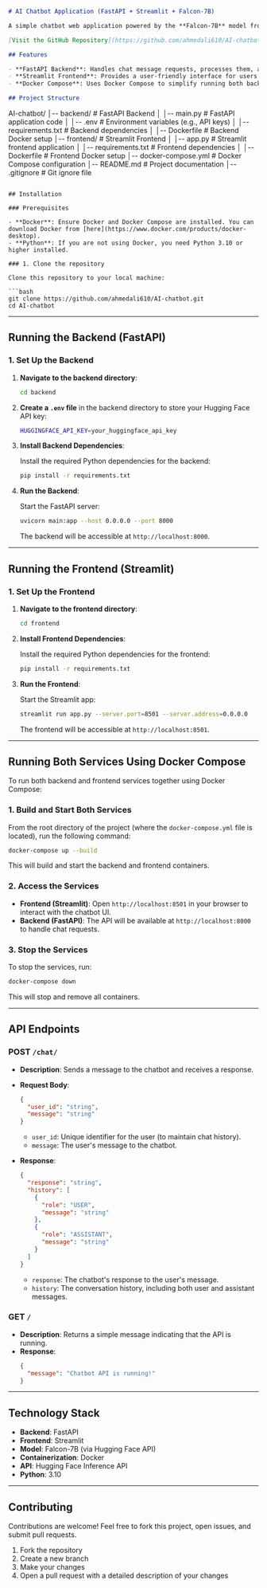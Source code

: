 ```markdown
# AI Chatbot Application (FastAPI + Streamlit + Falcon-7B)

A simple chatbot web application powered by the **Falcon-7B** model from Hugging Face. This project uses FastAPI for the backend and Streamlit for the frontend, providing an interactive way for users to communicate with the AI.

[Visit the GitHub Repository](https://github.com/ahmedali610/AI-chatbot)

## Features

- **FastAPI Backend**: Handles chat message requests, processes them, and interfaces with the Falcon-7B model via Hugging Face API.
- **Streamlit Frontend**: Provides a user-friendly interface for users to interact with the chatbot.
- **Docker Compose**: Uses Docker Compose to simplify running both backend and frontend as Docker containers.

## Project Structure

```
AI-chatbot/
│-- backend/                # FastAPI Backend
│   │-- main.py             # FastAPI application code
│   │-- .env                # Environment variables (e.g., API keys)
│   │-- requirements.txt    # Backend dependencies
│   │-- Dockerfile          # Backend Docker setup
│-- frontend/               # Streamlit Frontend
│   │-- app.py              # Streamlit frontend application
│   │-- requirements.txt    # Frontend dependencies
│   │-- Dockerfile          # Frontend Docker setup
│-- docker-compose.yml      # Docker Compose configuration
│-- README.md               # Project documentation
│-- .gitignore              # Git ignore file
```

## Installation

### Prerequisites

- **Docker**: Ensure Docker and Docker Compose are installed. You can download Docker from [here](https://www.docker.com/products/docker-desktop).
- **Python**: If you are not using Docker, you need Python 3.10 or higher installed.

### 1. Clone the repository

Clone this repository to your local machine:

```bash
git clone https://github.com/ahmedali610/AI-chatbot.git
cd AI-chatbot
```

---

## Running the Backend (FastAPI)

### 1. Set Up the Backend

1. **Navigate to the backend directory**:

   ```bash
   cd backend
   ```

2. **Create a `.env` file** in the backend directory to store your Hugging Face API key:

   ```bash
   HUGGINGFACE_API_KEY=your_huggingface_api_key
   ```

3. **Install Backend Dependencies**:

   Install the required Python dependencies for the backend:

   ```bash
   pip install -r requirements.txt
   ```

4. **Run the Backend**:

   Start the FastAPI server:

   ```bash
   uvicorn main:app --host 0.0.0.0 --port 8000
   ```

   The backend will be accessible at `http://localhost:8000`.

---

## Running the Frontend (Streamlit)

### 1. Set Up the Frontend

1. **Navigate to the frontend directory**:

   ```bash
   cd frontend
   ```

2. **Install Frontend Dependencies**:

   Install the required Python dependencies for the frontend:

   ```bash
   pip install -r requirements.txt
   ```

3. **Run the Frontend**:

   Start the Streamlit app:

   ```bash
   streamlit run app.py --server.port=8501 --server.address=0.0.0.0
   ```

   The frontend will be accessible at `http://localhost:8501`.

---

## Running Both Services Using Docker Compose

To run both backend and frontend services together using Docker Compose:

### 1. Build and Start Both Services

From the root directory of the project (where the `docker-compose.yml` file is located), run the following command:

```bash
docker-compose up --build
```

This will build and start the backend and frontend containers.

### 2. Access the Services

- **Frontend (Streamlit)**: Open `http://localhost:8501` in your browser to interact with the chatbot UI.
- **Backend (FastAPI)**: The API will be available at `http://localhost:8000` to handle chat requests.

### 3. Stop the Services

To stop the services, run:

```bash
docker-compose down
```

This will stop and remove all containers.

---

## API Endpoints

### POST `/chat/`

- **Description**: Sends a message to the chatbot and receives a response.
- **Request Body**:
  ```json
  {
    "user_id": "string",
    "message": "string"
  }
  ```
  - `user_id`: Unique identifier for the user (to maintain chat history).
  - `message`: The user's message to the chatbot.

- **Response**:
  ```json
  {
    "response": "string",
    "history": [
      {
        "role": "USER",
        "message": "string"
      },
      {
        "role": "ASSISTANT",
        "message": "string"
      }
    ]
  }
  ```
  - `response`: The chatbot's response to the user's message.
  - `history`: The conversation history, including both user and assistant messages.

### GET `/`

- **Description**: Returns a simple message indicating that the API is running.
- **Response**:
  ```json
  {
    "message": "Chatbot API is running!"
  }
  ```

---

## Technology Stack

- **Backend**: FastAPI
- **Frontend**: Streamlit
- **Model**: Falcon-7B (via Hugging Face API)
- **Containerization**: Docker
- **API**: Hugging Face Inference API
- **Python**: 3.10

---

## Contributing

Contributions are welcome! Feel free to fork this project, open issues, and submit pull requests.

1. Fork the repository
2. Create a new branch
3. Make your changes
4. Open a pull request with a detailed description of your changes

